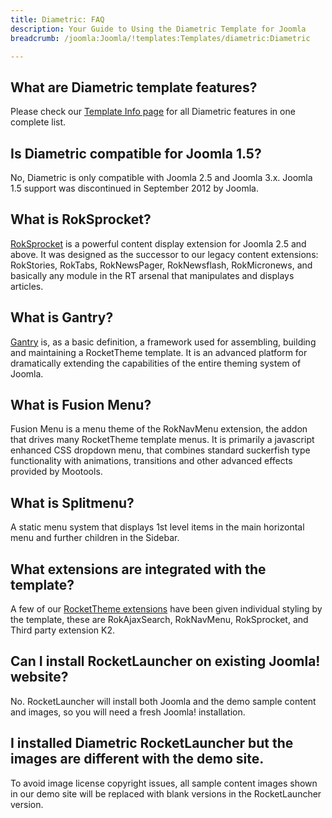 ```yaml
---
title: Diametric: FAQ
description: Your Guide to Using the Diametric Template for Joomla
breadcrumb: /joomla:Joomla/!templates:Templates/diametric:Diametric

---
```


What are Diametric template features?
-----
Please check our [Template Info page][features] for all Diametric features in one complete list.

Is Diametric compatible for Joomla 1.5?
-----
No, Diametric is only compatible with Joomla 2.5 and Joomla 3.x. Joomla 1.5 support was discontinued in September 2012 by Joomla.

What is RokSprocket?
-----
[RokSprocket][roksprocket] is a powerful content display extension for Joomla 2.5 and above. It was designed as the successor to our legacy content extensions: RokStories, RokTabs, RokNewsPager, RokNewsflash, RokMicronews, and basically any module in the RT arsenal that manipulates and displays articles.

What is Gantry?
-----
[Gantry][gantry] is, as a basic definition, a framework used for assembling, building and maintaining a RocketTheme template. It is an advanced platform for dramatically extending the capabilities of the entire theming system of Joomla.

What is Fusion Menu?
-----
Fusion Menu is a menu theme of the RokNavMenu extension, the addon that drives many RocketTheme template menus. It is primarily a javascript enhanced CSS dropdown menu, that combines standard suckerfish type functionality with animations, transitions and other advanced effects provided by Mootools.

What is Splitmenu?
-----
A static menu system that displays 1st level items in the main horizontal menu and further children in the Sidebar.

What extensions are integrated with the template?
-----
A few of our [RocketTheme extensions][extensions] have been given individual styling by the template, these are RokAjaxSearch, RokNavMenu, RokSprocket, and Third party extension K2.

Can I install RocketLauncher on existing Joomla! website?
-----
No. RocketLauncher will install both Joomla and the demo sample content and images, so you will need a fresh Joomla! installation.

I installed Diametric RocketLauncher but the images are different with the demo site.
-----
To avoid image license copyright issues, all sample content images shown in our demo site will be replaced with blank versions in the RocketLauncher version.

[gantry]: http://gantry.org/
[features]: http://demo.rockettheme.com/joomla-templates/diametric/features
[font]: http://www.fontsquirrel.com/fonts/ubuntu
[forum]: http://www.rockettheme.com/forum/joomla-template-diametric
[roksprocket]: http://www.rockettheme.com/joomla/extensions/roksprocket
[dropdown]: http://demo.rockettheme.com/joomla-templates/diametric/features/menu-options
[splitmenu]: http://demo.rockettheme.com/joomla-templates/diametric/features/menu-options
[extensions]: http://demo.rockettheme.com/joomla-templates/diametric/features/extensions